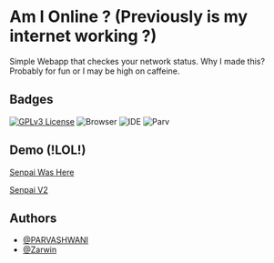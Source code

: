 
# Am I Online ? (Previously is my internet working ?)

Simple Webapp that checkes your network status. Why I made this? Probably for fun or I may be high on caffeine.

## Badges

[![GPLv3 License](https://img.shields.io/badge/License-GPL%20v3-yellow.svg)](https://opensource.org/licenses/)
![Browser](https://img.shields.io/badge/Brave-FF1B2D?logo=Brave&logoColor=white)
![IDE](https://img.shields.io/badge/Visual_Studio_Code-0078D4?logo=visual%20studio%20code&logoColor=white)
![Parv](https://badgen.net/badge/Creator/PARVASHWANI/red?icon=github)
## Demo (!LOL!)

[Senpai Was Here](https://academicgit.github.io/amionline/)

[Senpai V2](https://amionline.tk/)
## Authors

- [@PARVASHWANI](https://www.github.com/parvashwani)
- [@Zarwin](https://www.github.com/zarwin)

